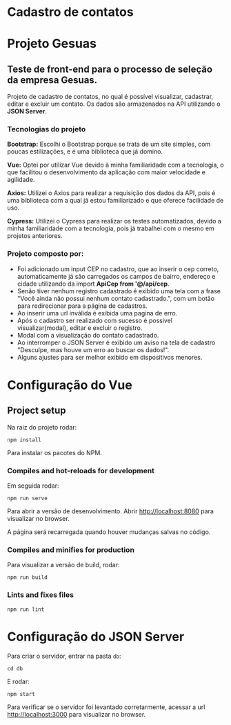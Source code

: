 # Cadastro de contatos

# Projeto Gesuas
## Teste de front-end para o processo de seleção da empresa Gesuas.

Projeto de cadastro de contatos, no qual é possível visualizar, cadastrar, editar e excluir um contato. Os dados são armazenados na API utilizando o **JSON Server**.

### Tecnologias do projeto
**Bootstrap:** Escolhi o Bootstrap porque se trata de um site simples, com poucas estilizações, e é uma biblioteca que já domino.

**Vue:** Optei por utilizar Vue devido à minha familiaridade com a tecnologia, o que facilitou o desenvolvimento da aplicação com maior velocidade e agilidade.

**Axios:** Utilizei o Axios para realizar a requisição dos dados da API, pois é uma biblioteca com a qual já estou familiarizado e que oferece facilidade de uso.

**Cypress:** Utilizei o Cypress para realizar os testes automatizados, devido a minha familiaridade com a tecnologia, pois já trabalhei com o mesmo em projetos anteriores.

### Projeto composto por:
- Foi adicionado um input CEP no cadastro, que ao inserir o cep correto, automaticamente já são carregados os campos de bairro, endereço e cidade utilizando da import **ApiCep from '@/api/cep**.
- Senão tiver nenhum registro cadastrado é exibido uma tela com a frase "Você ainda não possui nenhum contato cadastrado.", com um botão para redirecionar para a página de cadastros.
- Ao inserir uma url inválida é exibida uma pagina de erro.
- Após o cadastro ser realizado com sucesso é possivel visualizar(modal), editar e excluir o registro.
- Modal com a visualização do contato cadastrado.
- Ao interromper o JSON Server é exibido um aviso na tela de cadastro "Desculpe, mas houve um erro ao buscar os dados!".
- Alguns ajustes para ser melhor exibido em dispositivos menores.

# Configuração do Vue
## Project setup
Na raiz do projeto rodar:
```
npm install
```
Para instalar os pacotes do NPM.

### Compiles and hot-reloads for development
Em seguida rodar:
```
npm run serve
```

Para abrir a versão de desenvolvimento.
Abrir [http://localhost:8080](http://localhost:8080) para visualizar no browser.

A página será recarregada quando houver mudanças salvas no código.

### Compiles and minifies for production
Para visualizar a versão de build, rodar:
```
npm run build
```

### Lints and fixes files
```
npm run lint
```

# Configuração do JSON Server
Para criar o servidor, entrar na pasta `db`:
```
cd db
```
E rodar:
```
npm start
```
Para verificar se o servidor foi levantado corretarmente, acessar a url [http://localhost:3000](http://localhost:3000) para visualizar no browser.
